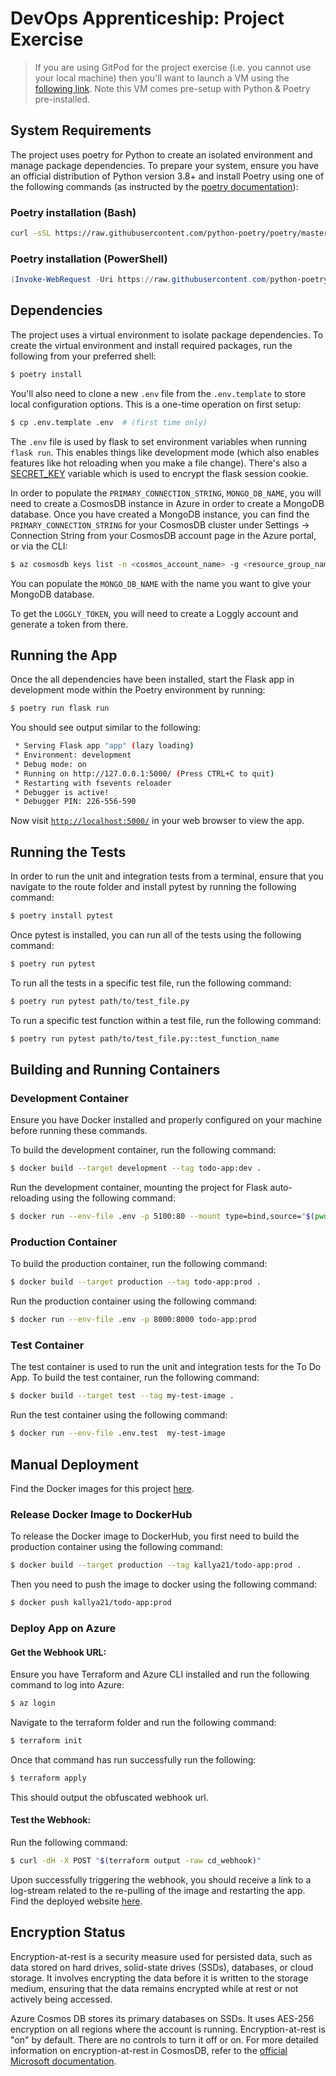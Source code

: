 # DevOps Apprenticeship: Project Exercise

> If you are using GitPod for the project exercise (i.e. you cannot use your local machine) then you'll want to launch a VM using the [following link](https://gitpod.io/#https://github.com/CorndelWithSoftwire/DevOps-Course-Starter). Note this VM comes pre-setup with Python & Poetry pre-installed.

## System Requirements

The project uses poetry for Python to create an isolated environment and manage package dependencies. To prepare your system, ensure you have an official distribution of Python version 3.8+ and install Poetry using one of the following commands (as instructed by the [poetry documentation](https://python-poetry.org/docs/#system-requirements)):

### Poetry installation (Bash)

```bash
curl -sSL https://raw.githubusercontent.com/python-poetry/poetry/master/install-poetry.py | python -
```

### Poetry installation (PowerShell)

```powershell
(Invoke-WebRequest -Uri https://raw.githubusercontent.com/python-poetry/poetry/master/install-poetry.py -UseBasicParsing).Content | python -
```

## Dependencies

The project uses a virtual environment to isolate package dependencies. To create the virtual environment and install required packages, run the following from your preferred shell:

```bash
$ poetry install
```

You'll also need to clone a new `.env` file from the `.env.template` to store local configuration options. This is a one-time operation on first setup:

```bash
$ cp .env.template .env  # (first time only)
```

The `.env` file is used by flask to set environment variables when running `flask run`. This enables things like development mode (which also enables features like hot reloading when you make a file change). There's also a [SECRET_KEY](https://flask.palletsprojects.com/en/1.1.x/config/#SECRET_KEY) variable which is used to encrypt the flask session cookie.

In order to populate the `PRIMARY_CONNECTION_STRING`, `MONGO_DB_NAME`, you will need to create a CosmosDB instance in Azure in order to create a MongoDB database. Once you have created a MongoDB instance, you can find the `PRIMARY_CONNECTION_STRING` for your CosmosDB cluster under Settings -> Connection String from your CosmosDB account page in the Azure portal, or via the CLI:
```bash
$ az cosmosdb keys list -n <cosmos_account_name> -g <resource_group_name> --type connection-strings
```
You can populate the `MONGO_DB_NAME` with the name you want to give your MongoDB database.

To get the `LOGGLY_TOKEN`, you will need to create a Loggly account and generate a token from there.

## Running the App

Once the all dependencies have been installed, start the Flask app in development mode within the Poetry environment by running:
```bash
$ poetry run flask run
```

You should see output similar to the following:
```bash
 * Serving Flask app "app" (lazy loading)
 * Environment: development
 * Debug mode: on
 * Running on http://127.0.0.1:5000/ (Press CTRL+C to quit)
 * Restarting with fsevents reloader
 * Debugger is active!
 * Debugger PIN: 226-556-590
```
Now visit [`http://localhost:5000/`](http://localhost:5000/) in your web browser to view the app.

## Running the Tests

In order to run the unit and integration tests from a terminal, ensure that you navigate to the route folder and install pytest by running the following command:
```bash
$ poetry install pytest
```
Once pytest is installed, you can run all of the tests using the following command:
```bash
$ poetry run pytest
```
To run all the tests in a specific test file, run the following command:
```bash
$ poetry run pytest path/to/test_file.py
```
To run a specific test function within a test file, run the following command:
```bash
$ poetry run pytest path/to/test_file.py::test_function_name
```
## Building and Running Containers

### Development Container
Ensure you have Docker installed and properly configured on your machine before running these commands.

To build the development container, run the following command:
```bash
$ docker build --target development --tag todo-app:dev .
```
Run the development container, mounting the project for Flask auto-reloading using the following command:
```bash
$ docker run --env-file .env -p 5100:80 --mount type=bind,source="$(pwd)"/todo_app,target=/app/todo_app todo-app:dev
```
### Production Container
To build the production container, run the following command:
```bash
$ docker build --target production --tag todo-app:prod .
```
Run the production container using the following command:
```bash
$ docker run --env-file .env -p 8000:8000 todo-app:prod
```
### Test Container
The test container is used to run the unit and integration tests for the To Do App. To build the test container, run the following command:
```bash
$ docker build --target test --tag my-test-image .
```
Run the test container using the following command:
```bash
$ docker run --env-file .env.test  my-test-image
```
## Manual Deployment
Find the Docker images for this project [here](https://hub.docker.com/repository/docker/kallya21/todo-app/).
### Release Docker Image to DockerHub
To release the Docker image to DockerHub, you first need to build the production container using the following command:
```bash
$ docker build --target production --tag kallya21/todo-app:prod .
```
Then you need to push the image to docker using the following command:
```bash
$ docker push kallya21/todo-app:prod
```
### Deploy App on Azure
#### Get the Webhook URL:
Ensure you have Terraform and Azure CLI installed and run the following command to log into Azure: 
```bash
$ az login
```
Navigate to the terraform folder and run the following command:
```bash
$ terraform init
```
Once that command has run successfully run the following:
```bash
$ terraform apply
```
This should output the obfuscated webhook url.
#### Test the Webhook:
Run the following command:
```bash
$ curl -dH -X POST "$(terraform output -raw cd_webhook)"
```
Upon successfully triggering the webhook, you should receive a link to a log-stream related to the re-pulling of the image and restarting the app. Find the deployed website [here](https://terraformed-ka-todoapp.azurewebsites.net/).

## Encryption Status
Encryption-at-rest is a security measure used for persisted data, such as data stored on hard drives, solid-state drives (SSDs), databases, or cloud storage. It involves encrypting the data before it is written to the storage medium, ensuring that the data remains encrypted while at rest or not actively being accessed.

Azure Cosmos DB stores its primary databases on SSDs. It uses AES-256 encryption on all regions where the account is running. Encryption-at-rest is "on" by default. There are no controls to turn it off or on. For more detailed information on encryption-at-rest in CosmosDB, refer to the [official Microsoft documentation](https://learn.microsoft.com/en-us/azure/cosmos-db/database-encryption-at-rest).